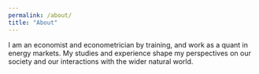 ```yaml
---
permalink: /about/
title: "About"
---
```


I am an economist and econometrician by training, and work as a quant in energy markets. My studies and experience shape my perspectives on our society and our interactions with the wider natural world.